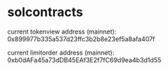 # solcontracts

current tokenview address (mainnet): 0x899977b335a537d23ffc3b2b8e23ef5a8afa407f

current limitorder address (mainnet): 0xb0dAFa45a73dDB45EAf3E2f7fC69d9ea4b3d1d55